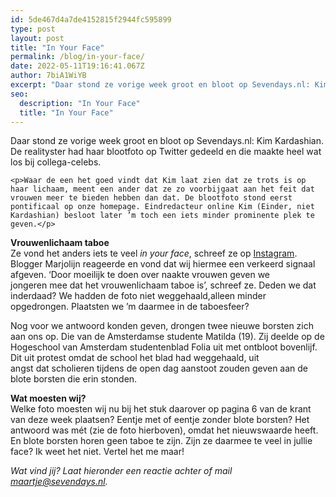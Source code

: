 ```yaml
---
id: 5de467d4a7de4152815f2944fc595899
type: post
layout: post
title: "In Your Face"
permalink: /blog/in-your-face/
date: 2022-05-11T19:16:41.067Z
author: 7biA1WiYB
excerpt: "Daar stond ze vorige week groot en bloot op Sevendays.nl: Kim Kardashian. De realityster had haar blootfoto op Twitter gedeeld en die maakte heel wat los bij collega-celebs.   "
seo:
  description: "In Your Face"
  title: "In Your Face"
---
```

Daar stond ze vorige week groot en bloot op Sevendays.nl: Kim Kardashian. De realityster had haar blootfoto op Twitter gedeeld en die maakte heel wat los bij collega-celebs.   

    <p>Waar de een het goed vindt dat Kim laat zien dat ze trots is op haar lichaam, meent een ander dat ze zo voorbijgaat aan het feit dat vrouwen meer te bieden hebben dan dat. De blootfoto stond eerst pontificaal op onze homepage. Eindredacteur online Kim (Einder, niet Kardashian) besloot later ’m toch een iets minder prominente plek te geven.</p>
<p><strong>Vrouwenlichaam taboe</strong><br>Ze vond het anders iets te veel <em>in your face</em>, schreef ze op <a href="https://www.instagram.com/p/BCxbNQHB3OG/?taken-by=7daysnl" target="_blank">Instagram</a>. Blogger Marjolijn reageerde en vond dat wij hiermee een verkeerd signaal afgeven. ‘Door moeilijk te doen over naakte vrouwen geven we jongeren mee dat het vrouwenlichaam taboe is’, schreef ze. Deden we dat inderdaad? We hadden de foto niet weggehaald,alleen minder opgedrongen. Plaatsten we ’m daarmee in de taboesfeer?</p>
<p>Nog voor we antwoord konden geven, drongen twee nieuwe borsten zich aan ons op. Die van de Amsterdamse studente Matilda (19). Zij deelde op de Hogeschool van Amsterdam studentenblad Folia uit met ontbloot bovenlijf. Dit uit protest omdat de school het blad had weggehaald, uit<br>angst dat scholieren tijdens de open dag aanstoot zouden geven aan de blote borsten die erin stonden. </p>
<p><strong>Wat moesten wij?</strong><br>Welke foto moesten wij nu bij het stuk daarover op pagina 6 van de krant van deze week plaatsen? Eentje met of eentje zonder blote borsten? Het antwoord was mét (zie de foto hierboven), omdat het nieuwswaarde heeft. En blote borsten horen geen taboe te zijn. Zijn ze daarmee te veel in jullie face? Ik weet het niet. Vertel het me maar!</p>
<p><em>Wat vind jij? Laat hieronder een reactie achter of mail <a href="mailto:maartje@sevendays.nl">maartje@sevendays.nl</a>.</em></p>  
